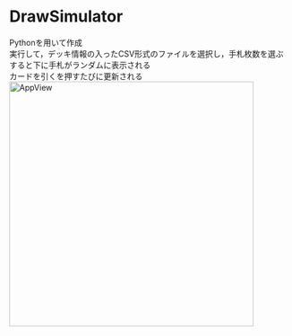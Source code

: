 # DrawSimulator
Pythonを用いて作成<br>
実行して，デッキ情報の入ったCSV形式のファイルを選択し，手札枚数を選ぶ<br>
すると下に手札がランダムに表示される<br>
カードを引くを押すたびに更新される<br>
<img width="436" alt="AppView" src="https://user-images.githubusercontent.com/107239912/230272308-93e2f2a7-b61d-4399-a721-30bea92fc050.png">
